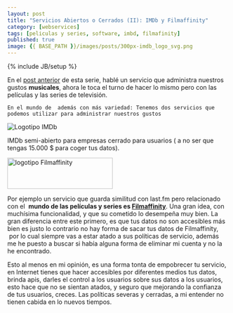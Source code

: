 ```yaml
---
layout: post
title: "Servicios Abiertos o Cerrados (II): IMDb y Filmaffinity"
category: [webservices]
tags: [peliculas y series, software, imbd, filmafinity]
published: true
image: {{ BASE_PATH }}/images/posts/300px-imdb_logo_svg.png
---
```

{% include JB/setup %}
<p>
	En el <a title="¿servicios abiertos o cerrados?(I): last.fm" href="/{{ page.category }}/servicios-abiertos-o-cerrados-i-last-fm" target="_blank">post anterior</a> de esta serie, hablé un servicio que administra nuestros gustos <strong>musicales</strong>, ahora le toca el turno de hacer lo mismo pero con las películas y las series de televisión.

	En el mundo de  además con más variedad: Tenemos dos servicios que podemos utilizar para administrar nuestros gustos
</p>

<img title="Logo IMDb" src="{{ BASE_PATH }}/images/posts/300px-imdb_logo_svg.png" alt="Logotipo IMDb" />
<p>
	IMDb semi-abierto para empresas cerrado para usuarios ( a no ser que tengas 15.000 $ para coger tus datos).
</p>

<img title="logotipo Filmaffinity" src="{{ BASE_PATH }}/images/posts/final_logo_stars.gif" alt="logotipo Filmaffinity" width="240" height="71" />

<p>
	Por ejemplo un servicio que guarda similitud con last.fm pero relacionado con el  <strong>mundo de las películas y series es <a title="Filmaffinity" href="http://filmaffinity.com/" target="_blank">Filmaffinity</a></strong>. Una gran idea, con muchísima funcionalidad, y que su cometido lo desempeña muy bien. La gran diferencia entre este primero, es que tus datos no son accesibles más bien es justo lo contrario no hay forma de sacar tus datos de Filmaffinity,  por lo cual siempre vas a estar atado a sus políticas de servicio, además me he puesto a buscar si había alguna forma de eliminar mi cuenta y no la he encontrado.
</p>
<p>
	Esto al menos en mi opinión, es una forma tonta de empobrecer tu servicio, en Internet tienes que hacer accesibles por diferentes medios tus datos, brinda apis, darles el control a los usuarios sobre sus datos a los usuarios, esto hace que no se sientan atados, y seguro que mejorando la confianza de tus usuarios, creces. Las políticas severas y cerradas, a mi entender no tienen cabida en lo nuevos tiempos.
</p>
